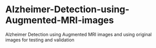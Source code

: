 # Alzheimer-Detection-using-Augmented-MRI-images
Alzheimer Detection using Augmented MRI images and using original images for testing and validation
